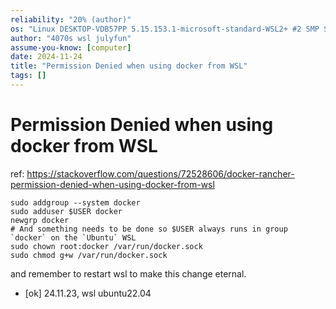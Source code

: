 ```yaml
---
reliability: "20% (author)"
os: "Linux DESKTOP-VDB57PP 5.15.153.1-microsoft-standard-WSL2+ #2 SMP Sun Oct 27 22:02:06 CST 2024 x86_64 x86_64 x86_64 GNU/Linux"
author: "4070s wsl julyfun"
assume-you-know: [computer]
date: 2024-11-24
title: "Permission Denied when using docker from WSL"
tags: []
---
```


# Permission Denied when using docker from WSL

ref: https://stackoverflow.com/questions/72528606/docker-rancher-permission-denied-when-using-docker-from-wsl

```
sudo addgroup --system docker
sudo adduser $USER docker
newgrp docker
# And something needs to be done so $USER always runs in group `docker` on the `Ubuntu` WSL
sudo chown root:docker /var/run/docker.sock
sudo chmod g+w /var/run/docker.sock
```

and remember to restart wsl to make this change eternal.

- [ok] 24.11.23, wsl ubuntu22.04


